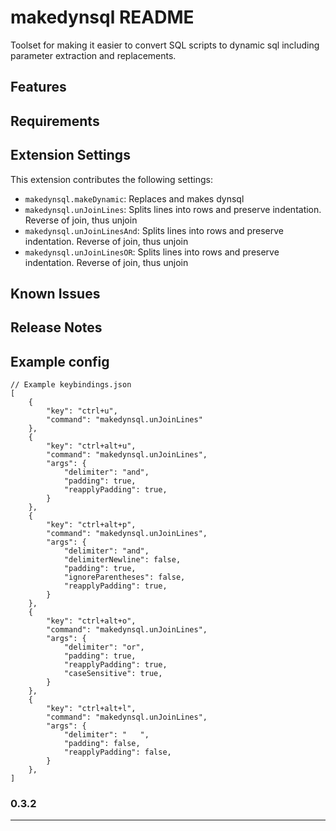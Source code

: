 # makedynsql README

Toolset for making it easier to convert SQL scripts to dynamic sql including parameter extraction and replacements.
## Features

## Requirements


## Extension Settings


This extension contributes the following settings:

* `makedynsql.makeDynamic`: Replaces and makes dynsql
* `makedynsql.unJoinLines`: Splits lines into rows and preserve indentation. Reverse of join, thus unjoin
* `makedynsql.unJoinLinesAnd`: Splits lines into rows and preserve indentation. Reverse of join, thus unjoin
* `makedynsql.unJoinLinesOR`: Splits lines into rows and preserve indentation. Reverse of join, thus unjoin

## Known Issues


## Release Notes

## Example config
```
// Example keybindings.json
[
    {
        "key": "ctrl+u",
        "command": "makedynsql.unJoinLines"
    },
    {
        "key": "ctrl+alt+u",
        "command": "makedynsql.unJoinLines",
        "args": {
            "delimiter": "and",
            "padding": true,
            "reapplyPadding": true,
        }
    },
    {
        "key": "ctrl+alt+p",
        "command": "makedynsql.unJoinLines",
        "args": {
            "delimiter": "and",
            "delimiterNewline": false,
            "padding": true,
            "ignoreParentheses": false,
            "reapplyPadding": true,
        }
    },
    {
        "key": "ctrl+alt+o",
        "command": "makedynsql.unJoinLines",
        "args": {
            "delimiter": "or",
            "padding": true,
            "reapplyPadding": true,
            "caseSensitive": true,
        }
    },
    {
        "key": "ctrl+alt+l",
        "command": "makedynsql.unJoinLines",
        "args": {
            "delimiter": "   ",
            "padding": false,
            "reapplyPadding": false,
        }
    },
]
```

### 0.3.2


---


